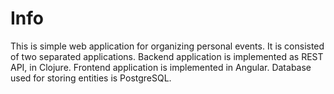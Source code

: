 # Info
This is simple web application for organizing personal events.
It is consisted of two separated applications. Backend application is implemented as REST API, in Clojure.
Frontend application is implemented in Angular. Database used for storing entities is PostgreSQL.

